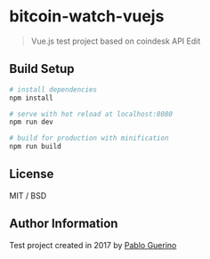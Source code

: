 # bitcoin-watch-vuejs

> Vue.js test project based on coindesk API Edit

## Build Setup

``` bash
# install dependencies
npm install

# serve with hot reload at localhost:8080
npm run dev

# build for production with minification
npm run build
```

## License

MIT / BSD

## Author Information

Test project created in 2017 by [Pablo Guerino](https://github.com/pabloguerino)
